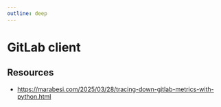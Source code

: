 ```yaml
---
outline: deep
---
```


# GitLab client

## Resources

- https://marabesi.com/2025/03/28/tracing-down-gitlab-metrics-with-python.html